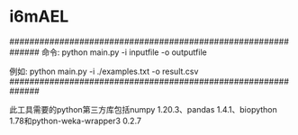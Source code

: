 # i6mAEL
##############################################################
命令:
python main.py -i inputfile -o outputfile

例如:
python main.py -i ./examples.txt -o result.csv
##############################################################

此工具需要的python第三方库包括numpy 1.20.3、pandas 1.4.1、biopython 1.78和python-weka-wrapper3 0.2.7
